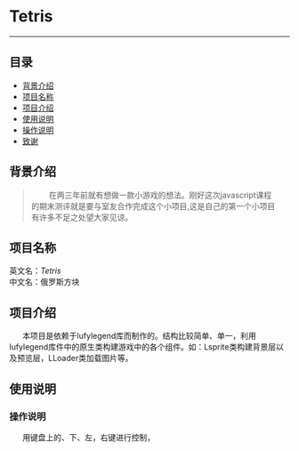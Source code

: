 # Tetris #

------
## 目录 ##
* [背景介绍](#背景介绍)
* [项目名称](#项目名称)
* [项目介绍](#项目介绍)
* [使用说明](#使用说明)
 * [操作说明](#操作说明)
* [致谢](#致谢)
 

<a name = "背景介绍"></a>
## 背景介绍 ##
>&nbsp;&nbsp;&nbsp;&nbsp;&nbsp;&nbsp;&nbsp;&nbsp;在两三年前就有想做一款小游戏的想法。刚好这次javascript课程  
的期末测评就是要与室友合作完成这个小项目,这是自己的第一个小项目  
有许多不足之处望大家见谅。


<a name = "项目名称"></a>
## 项目名称 ##
英文名：*Tetris* </br>
中文名：俄罗斯方块


<a name = "项目介绍"></a>
## 项目介绍 ##
&nbsp;&nbsp;&nbsp;&nbsp;&nbsp;&nbsp;本项目是依赖于lufylegend库而制作的。结构比较简单、单一，利用lufylegend库件中的原生类构建游戏中的各个组件。如：Lsprite类构建背景层以及预览层，LLoader类加载图片等。


<a name = "使用说明"></a>
## 使用说明 ##

<a name = "操作说明"></a>
### 操作说明 ###
&nbsp;&nbsp;&nbsp;&nbsp;&nbsp;&nbsp;用键盘上的<i class="icon-long-arrow-down"></i>、下、左，右键进行控制，



